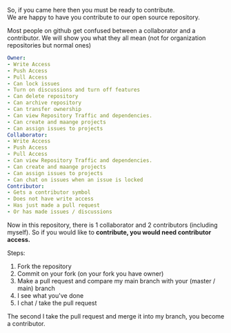 So, if you came here then you must be ready to contribute.  <br> 
We are happy to have you contribute to our open source repository.

Most people on github get confused between a collaborator and a contributor. 
We will show you what they all mean (not for organization repositories but normal ones)
```yml
Owner:
- Write Access
- Push Access
- Pull Access
- Can lock issues
- Turn on discussions and turn off features
- Can delete repository
- Can archive repository
- Can transfer ownership
- Can view Repository Traffic and dependencies. 
- Can create and maange projects
- Can assign issues to projects
Collaborator:
- Write Access
- Push Access
- Pull Access
- Can view Repository Traffic and dependencies. 
- Can create and maange projects
- Can assign issues to projects
- Can chat on issues when an issue is locked
Contributor:
- Gets a contributor symbol
- Does not have write access
- Has just made a pull request
- Or has made issues / discussions
```
Now in this repository, there is 1 collaborator and 2 contributors (including myself).
So if you would like to **contribute, you would need contributor access.**

Steps:
1. Fork the repository
2. Commit on your fork (on your fork you have owner)
3. Make a pull request and compare my main branch with your (master / main) branch
4. I see what you've done
5. I chat / take the pull request

The second I take the pull request and merge it into my branch, you become a contributor. 
